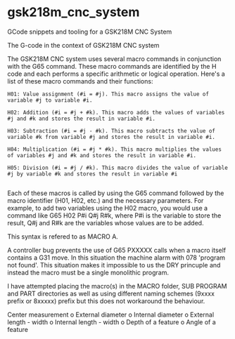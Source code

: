 ﻿# gsk218m_cnc_system
GCode snippets and tooling for a GSK218M CNC System


The G-code in the context of GSK218M CNC system

The GSK218M CNC system uses several macro commands in conjunction with the G65 command. 
These macro commands are identified by the H code and each performs a specific arithmetic or logical operation. Here's a list of these macro commands and their functions:

    H01: Value assignment (#i = #j). This macro assigns the value of variable #j to variable #i.

    H02: Addition (#i = #j + #k). This macro adds the values of variables #j and #k and stores the result in variable #i.

    H03: Subtraction (#i = #j - #k). This macro subtracts the value of variable #k from variable #j and stores the result in variable #i.

    H04: Multiplication (#i = #j * #k). This macro multiplies the values of variables #j and #k and stores the result in variable #i.

    H05: Division (#i = #j / #k). This macro divides the value of variable #j by variable #k and stores the result in variable #i​
    ​

Each of these macros is called by using the G65 command followed by the macro identifier (H01, H02, etc.) and the necessary parameters.
For example, to add two variables using the H02 macro, you would use a command like G65 H02 P#i Q#j R#k, where P#i is the variable to store the result, Q#j and R#k are the variables whose values are to be added.

This syntax is refered to as MACRO A.

A controller bug prevents the use of G65 PXXXXX calls when a macro itself contains a G31 move. In this situation the machine alarm with 078 'program not found'.
This situation makes it impossible to us the DRY princuple and instead the macro must be a single monolithic program.

I have attempted placing the macro(s) in the MACRO folder, SUB PROGRAM and PART directories as well as using different naming schemes (9xxxx prefix or 8xxxxx) prefix but this does not workaround the behaviour. 

Center measurement
o External diameter
o Internal diameter
o External length - width
o Internal length - width
o Depth of a feature
o Angle of a feature
